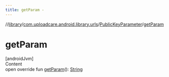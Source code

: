 ```yaml
---
title: getParam -
---
```

//[library](../../index.md)/[com.uploadcare.android.library.urls](../index.md)/[PublicKeyParameter](index.md)/[getParam](get-param.md)



# getParam  
[androidJvm]  
Content  
open override fun [getParam](get-param.md)(): [String](https://kotlinlang.org/api/latest/jvm/stdlib/kotlin/-string/index.html)  



